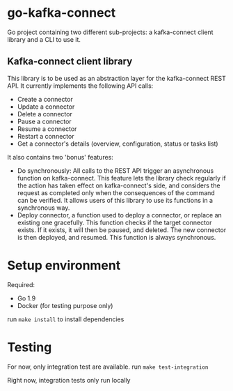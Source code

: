 # go-kafka-connect
Go project containing two different sub-projects: a kafka-connect client library and a CLI to use it.

## Kafka-connect client library
This library is to be used as an abstraction layer for the kafka-connect REST API.
It currently implements the following API calls:
- Create a connector
- Update a connector
- Delete a connector
- Pause a connector
- Resume a connector
- Restart a connector
- Get a connector's details (overview, configuration, status or tasks list)

It also contains two 'bonus' features:
- Do synchronously: All calls to the REST API trigger an asynchronous function on kafka-connect.
  This feature lets the library check regularly if the action has taken effect on kafka-connect's side,
  and considers the request as completed only when the consequences of the command can be verified.
  It allows users of this library to use its functions in a synchronous way.
- Deploy connector, a function used to deploy a connector, or replace an existing one gracefully.
  This function checks if the target connector exists. If it exists, it will then be paused, and deleted.
  The new connector is then deployed, and resumed. This function is always synchronous.


# Setup environment
Required:
 - Go 1.9
 - Docker (for testing purpose only)

run `make install` to install dependencies


# Testing
For now, only integration test are available.
run `make test-integration`

Right now, integration tests only run locally
